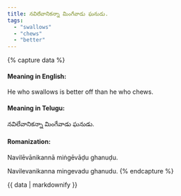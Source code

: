 ```yaml
---
title: నవిలేవానికన్నా మింగేవాడు ఘనుడు.
tags:
  - "swallows"
  - "chews"
  - "better"
---
```


{% capture data %}
#### Meaning in English:
He who swallows is better off than he who chews.

#### Meaning in Telugu:
నవిలేవానికన్నా మింగేవాడు ఘనుడు.

#### Romanization:
Navilēvānikannā miṅgēvāḍu ghanuḍu.

Navilevanikanna mingevadu ghanudu.
{% endcapture %}

{{ data | markdownify }}

